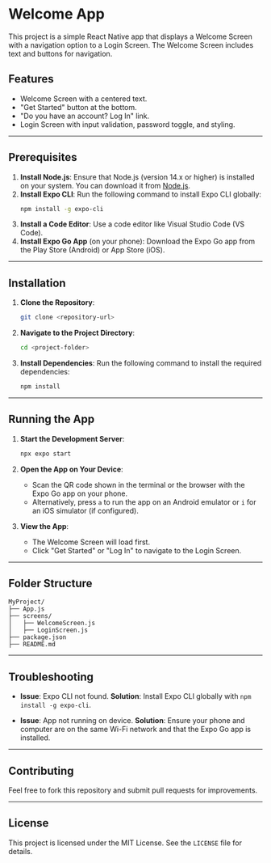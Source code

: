 # Welcome App

This project is a simple React Native app that displays a Welcome Screen with a navigation option to a Login Screen. The Welcome Screen includes text and buttons for navigation.

## Features
- Welcome Screen with a centered text.
- "Get Started" button at the bottom.
- "Do you have an account? Log In" link.
- Login Screen with input validation, password toggle, and styling.

---

## Prerequisites
1. **Install Node.js**: Ensure that Node.js (version 14.x or higher) is installed on your system. You can download it from [Node.js](https://nodejs.org/).
2. **Install Expo CLI**: Run the following command to install Expo CLI globally:
   ```bash
   npm install -g expo-cli
   ```
3. **Install a Code Editor**: Use a code editor like Visual Studio Code (VS Code).
4. **Install Expo Go App** (on your phone): Download the Expo Go app from the Play Store (Android) or App Store (iOS).

---

## Installation

1. **Clone the Repository**:
   ```bash
   git clone <repository-url>
   ```

2. **Navigate to the Project Directory**:
   ```bash
   cd <project-folder>
   ```

3. **Install Dependencies**:
   Run the following command to install the required dependencies:
   ```bash
   npm install
   ```

---

## Running the App

1. **Start the Development Server**:
   ```bash
   npx expo start
   ```

2. **Open the App on Your Device**:
   - Scan the QR code shown in the terminal or the browser with the Expo Go app on your phone.
   - Alternatively, press `a` to run the app on an Android emulator or `i` for an iOS simulator (if configured).

3. **View the App**:
   - The Welcome Screen will load first.
   - Click "Get Started" or "Log In" to navigate to the Login Screen.

---

## Folder Structure
```
MyProject/
├── App.js
├── screens/
│   ├── WelcomeScreen.js
│   ├── LoginScreen.js
├── package.json
├── README.md
```

---

## Troubleshooting

- **Issue**: Expo CLI not found.
  **Solution**: Install Expo CLI globally with `npm install -g expo-cli`.

- **Issue**: App not running on device.
  **Solution**: Ensure your phone and computer are on the same Wi-Fi network and that the Expo Go app is installed.

---

## Contributing
Feel free to fork this repository and submit pull requests for improvements.

---

## License
This project is licensed under the MIT License. See the `LICENSE` file for details.
